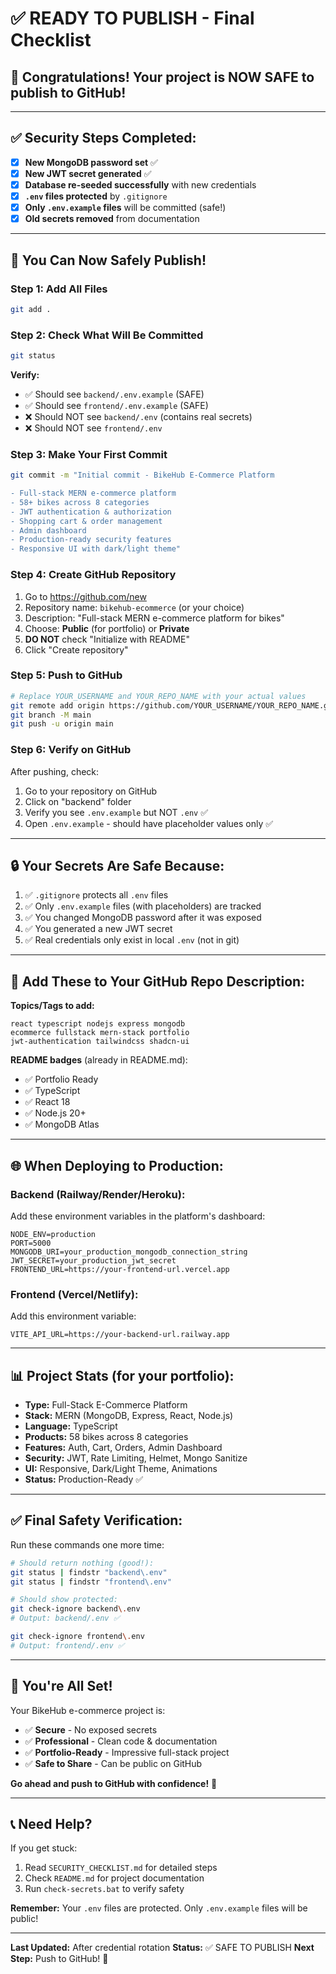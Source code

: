 # ✅ READY TO PUBLISH - Final Checklist

## 🎉 Congratulations! Your project is NOW SAFE to publish to GitHub!

---

## ✅ Security Steps Completed:

- [x] **New MongoDB password set** ✅
- [x] **New JWT secret generated** ✅
- [x] **Database re-seeded successfully** with new credentials
- [x] **`.env` files protected** by `.gitignore`
- [x] **Only `.env.example` files** will be committed (safe!)
- [x] **Old secrets removed** from documentation

---

## 🚀 You Can Now Safely Publish!

### Step 1: Add All Files
```bash
git add .
```

### Step 2: Check What Will Be Committed
```bash
git status
```

**Verify:**
- ✅ Should see `backend/.env.example` (SAFE)
- ✅ Should see `frontend/.env.example` (SAFE)
- ❌ Should NOT see `backend/.env` (contains real secrets)
- ❌ Should NOT see `frontend/.env`

### Step 3: Make Your First Commit
```bash
git commit -m "Initial commit - BikeHub E-Commerce Platform

- Full-stack MERN e-commerce platform
- 58+ bikes across 8 categories
- JWT authentication & authorization
- Shopping cart & order management
- Admin dashboard
- Production-ready security features
- Responsive UI with dark/light theme"
```

### Step 4: Create GitHub Repository

1. Go to https://github.com/new
2. Repository name: `bikehub-ecommerce` (or your choice)
3. Description: "Full-stack MERN e-commerce platform for bikes"
4. Choose: **Public** (for portfolio) or **Private**
5. **DO NOT** check "Initialize with README"
6. Click "Create repository"

### Step 5: Push to GitHub
```bash
# Replace YOUR_USERNAME and YOUR_REPO_NAME with your actual values
git remote add origin https://github.com/YOUR_USERNAME/YOUR_REPO_NAME.git
git branch -M main
git push -u origin main
```

### Step 6: Verify on GitHub

After pushing, check:
1. Go to your repository on GitHub
2. Click on "backend" folder
3. Verify you see `.env.example` but NOT `.env` ✅
4. Open `.env.example` - should have placeholder values only ✅

---

## 🔒 Your Secrets Are Safe Because:

1. ✅ `.gitignore` protects all `.env` files
2. ✅ Only `.env.example` files (with placeholders) are tracked
3. ✅ You changed MongoDB password after it was exposed
4. ✅ You generated a new JWT secret
5. ✅ Real credentials only exist in local `.env` (not in git)

---

## 📝 Add These to Your GitHub Repo Description:

**Topics/Tags to add:**
```
react typescript nodejs express mongodb 
ecommerce fullstack mern-stack portfolio
jwt-authentication tailwindcss shadcn-ui
```

**README badges** (already in README.md):
- ✅ Portfolio Ready
- ✅ TypeScript
- ✅ React 18
- ✅ Node.js 20+
- ✅ MongoDB Atlas

---

## 🌐 When Deploying to Production:

### Backend (Railway/Render/Heroku):
Add these environment variables in the platform's dashboard:
```
NODE_ENV=production
PORT=5000
MONGODB_URI=your_production_mongodb_connection_string
JWT_SECRET=your_production_jwt_secret
FRONTEND_URL=https://your-frontend-url.vercel.app
```

### Frontend (Vercel/Netlify):
Add this environment variable:
```
VITE_API_URL=https://your-backend-url.railway.app
```

---

## 📊 Project Stats (for your portfolio):

- **Type:** Full-Stack E-Commerce Platform
- **Stack:** MERN (MongoDB, Express, React, Node.js)
- **Language:** TypeScript
- **Products:** 58 bikes across 8 categories
- **Features:** Auth, Cart, Orders, Admin Dashboard
- **Security:** JWT, Rate Limiting, Helmet, Mongo Sanitize
- **UI:** Responsive, Dark/Light Theme, Animations
- **Status:** Production-Ready ✅

---

## ✅ Final Safety Verification:

Run these commands one more time:
```bash
# Should return nothing (good!):
git status | findstr "backend\.env"
git status | findstr "frontend\.env"

# Should show protected:
git check-ignore backend\.env
# Output: backend/.env ✅

git check-ignore frontend\.env
# Output: frontend/.env ✅
```

---

## 🎯 You're All Set!

Your BikeHub e-commerce project is:
- ✅ **Secure** - No exposed secrets
- ✅ **Professional** - Clean code & documentation
- ✅ **Portfolio-Ready** - Impressive full-stack project
- ✅ **Safe to Share** - Can be public on GitHub

**Go ahead and push to GitHub with confidence!** 🚀

---

## 📞 Need Help?

If you get stuck:
1. Read `SECURITY_CHECKLIST.md` for detailed steps
2. Check `README.md` for project documentation
3. Run `check-secrets.bat` to verify safety

**Remember:** Your `.env` files are protected. Only `.env.example` files will be public!

---

**Last Updated:** After credential rotation
**Status:** ✅ SAFE TO PUBLISH
**Next Step:** Push to GitHub! 🎉
